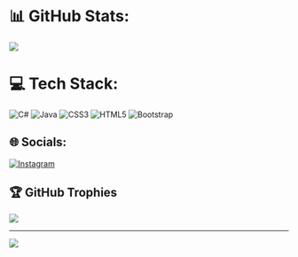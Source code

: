 
# 📊 GitHub Stats:
![](https://github-readme-stats.vercel.app/api/top-langs/?username=stringGustavo&theme=midnight-purple&hide_border=false&include_all_commits=true&count_private=true&layout=compact)

# 💻 Tech Stack:
![C#](https://img.shields.io/badge/c%23-%23239120.svg?style=flat&logo=c-sharp&logoColor=white) ![Java](https://img.shields.io/badge/java-%23ED8B00.svg?style=flat&logo=java&logoColor=white) ![CSS3](https://img.shields.io/badge/css3-%231572B6.svg?style=flat&logo=css3&logoColor=white) ![HTML5](https://img.shields.io/badge/html5-%23E34F26.svg?style=flat&logo=html5&logoColor=white) ![Bootstrap](https://img.shields.io/badge/bootstrap-%23563D7C.svg?style=flat&logo=bootstrap&logoColor=white)

## 🌐 Socials:
[![Instagram](https://img.shields.io/badge/Instagram-%23E4405F.svg?logo=Instagram&logoColor=white)](https://instagram.com/gus5.56)

## 🏆 GitHub Trophies
![](https://github-profile-trophy.vercel.app/?username=stringGustavo&theme=tokyonight&no-frame=false&no-bg=true&margin-w=4)

---
[![](https://visitcount.itsvg.in/api?id=stringGustavo&icon=2&color=1)](https://visitcount.itsvg.in)
